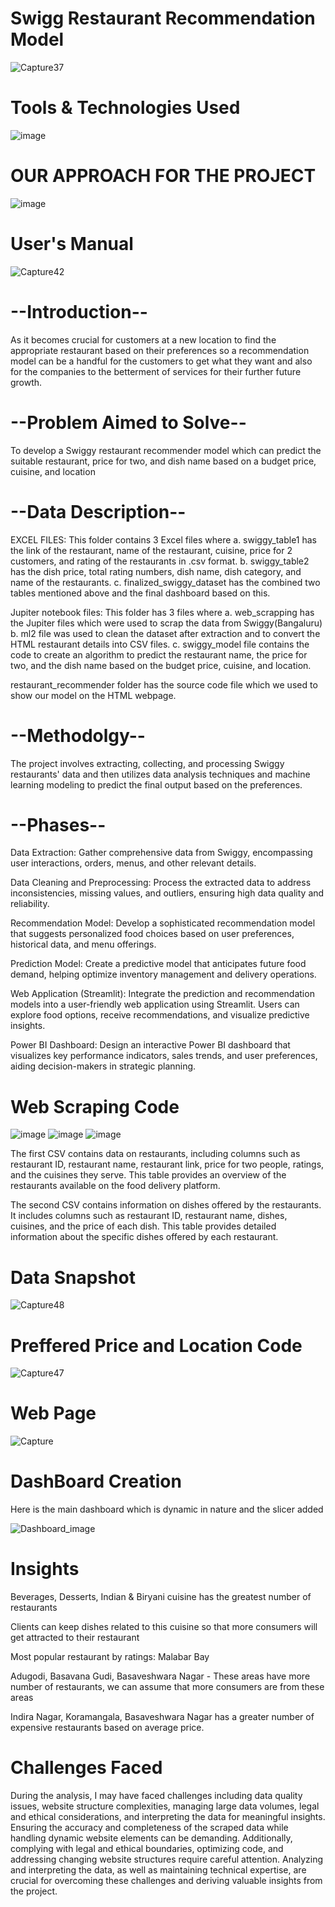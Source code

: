 # Swigg Restaurant Recommendation Model
![Capture37](https://github.com/Ashraf7474/Swiggy_Restrauant_Recommendation_Model/assets/131772000/08c5e11a-9c71-4d60-945b-49d7b9b68f3c)

# Tools & Technologies Used
![image](https://github.com/Sudhansu352010/1Mg-Homeopathic-Data-Analysis/assets/131376814/1d4cac22-bcd3-4990-b918-d739138c9396)

# OUR APPROACH FOR THE PROJECT
![image](https://github.com/Ashraf7474/Swiggy_Restrauant_Recommendation_Model/assets/131772000/6011d055-d1fd-409b-9c1f-1e71a08490fc)

# User's Manual
![Capture42](https://github.com/Ashraf7474/Swiggy_Restrauant_Recommendation_Model/assets/131772000/5b2e3e54-23d1-4eef-b94e-cd74c72b6737)

# --Introduction--

As it becomes crucial for customers at a new location to find the appropriate restaurant based on their preferences so a recommendation model can be a handful for the customers to get what they want and also for the companies to the betterment of services for their further future growth.

# --Problem Aimed to Solve--

To develop a Swiggy restaurant recommender model which can predict the suitable restaurant, price for two, and dish name based on a budget price, cuisine, and location

# --Data Description--

EXCEL FILES: This folder contains 3 Excel files where a. swiggy_table1 has the link of the restaurant, name of the restaurant, cuisine, price for 2 customers, and rating of the restaurants in .csv format. b. swiggy_table2 has the dish price, total rating numbers, dish name, dish category, and name of the restaurants. c. finalized_swiggy_dataset has the combined two tables mentioned above and the final dashboard based on this.

Jupiter notebook files: This folder has 3 files where a. web_scrapping has the Jupiter files which were used to scrap the data from Swiggy(Bangaluru) b. ml2 file was used to clean the dataset after extraction and to convert the HTML restaurant details into CSV files. c. swiggy_model file contains the code to create an algorithm to predict the restaurant name, the price for two, and the dish name based on the budget price, cuisine, and location.

restaurant_recommender folder has the source code file which we used to show our model on the HTML webpage.

# --Methodolgy--

The project involves extracting, collecting, and processing Swiggy restaurants' data and then utilizes data analysis techniques and machine learning modeling to predict the final output based on the preferences.

# --Phases--

Data Extraction: Gather comprehensive data from Swiggy, encompassing user interactions, orders, menus, and other relevant details.

Data Cleaning and Preprocessing: Process the extracted data to address inconsistencies, missing values, and outliers, ensuring high data quality and reliability.

Recommendation Model: Develop a sophisticated recommendation model that suggests personalized food choices based on user preferences, historical data, and menu offerings.

Prediction Model: Create a predictive model that anticipates future food demand, helping optimize inventory management and delivery operations.

Web Application (Streamlit): Integrate the prediction and recommendation models into a user-friendly web application using Streamlit. Users can explore food options, receive recommendations, and visualize predictive insights.

Power BI Dashboard: Design an interactive Power BI dashboard that visualizes key performance indicators, sales trends, and user preferences, aiding decision-makers in strategic planning.

# Web Scraping Code
![image](https://github.com/Ashraf7474/Swiggy_Restrauant_Recommendation_Model/assets/131772000/53d0c8e0-7f2f-4508-b03b-4d70e011a53f)
![image](https://github.com/Ashraf7474/Swiggy_Restrauant_Recommendation_Model/assets/131772000/05c6bc9b-f49b-4758-a20d-37906766e14c)
![image](https://github.com/Ashraf7474/Swiggy_Restrauant_Recommendation_Model/assets/131772000/592f5ba3-8291-41a5-8cea-497e32508f08)

The first CSV contains data on restaurants, including columns such as restaurant ID, restaurant name, restaurant link, price for two people, ratings, and the cuisines they serve. This table provides an overview of the restaurants available on the food delivery platform.

The second CSV contains information on dishes offered by the restaurants. It includes columns such as restaurant ID, restaurant name, dishes, cuisines, and the price of each dish. This table provides detailed information about the specific dishes offered by each restaurant.

# Data Snapshot
![Capture48](https://github.com/Ashraf7474/Swiggy_Restrauant_Recommendation_Model/assets/131772000/c2065031-6ced-4394-a626-670caec4c2c3)


# Preffered Price and Location Code
![Capture47](https://github.com/Ashraf7474/Swiggy_Restrauant_Recommendation_Model/assets/131772000/fd499c9a-b04d-4e36-adf2-64b081e761b7)


# Web Page

![Capture](https://github.com/Ashraf7474/Swiggy_Restrauant_Recommendation_Model/assets/131772000/7b8ca7a5-d6b3-4b7d-bb18-1d02a81e93de)

# DashBoard Creation
Here is the main dashboard which is dynamic in nature and the slicer added

![Dashboard_image](https://github.com/Ashraf7474/Swiggy_Restrauant_Recommendation_Model/assets/131772000/b56874be-738e-423e-b1c6-41cf572364eb)

# Insights

Beverages, Desserts, Indian & Biryani cuisine has the greatest number of restaurants

Clients can keep dishes related to this cuisine so that more consumers will get attracted to their restaurant

Most popular restaurant by ratings: Malabar Bay

Adugodi, Basavana Gudi, Basaveshwara Nagar - These areas have more number of restaurants, we can assume that more consumers are from these areas

Indira Nagar, Koramangala, Basaveshwara Nagar has a greater number of expensive restaurants based on average price.

# Challenges Faced

During the analysis, I may have faced challenges including data quality issues, website structure complexities, managing large data volumes, legal and ethical considerations, and interpreting the data for meaningful insights. Ensuring the accuracy and completeness of the scraped data while handling dynamic website elements can be demanding. Additionally, complying with legal and ethical boundaries, optimizing code, and addressing changing website structures require careful attention. Analyzing and interpreting the data, as well as maintaining technical expertise, are crucial for overcoming these challenges and deriving valuable insights from the project.






